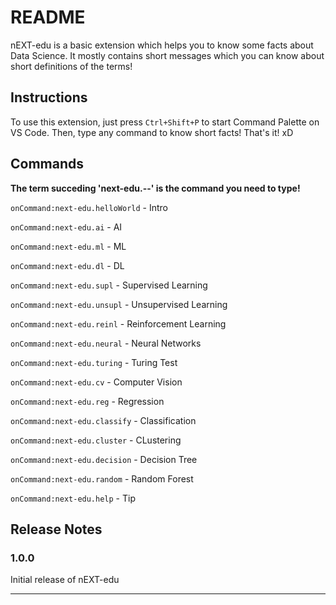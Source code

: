 # README

nEXT-edu is a basic extension which helps you to know some facts about Data Science. It mostly contains short messages which you can know about short definitions of the terms!

## Instructions

To use this extension, just press `Ctrl+Shift+P` to start Command Palette on VS Code. Then, type any command to know short facts! That's it! xD

## Commands

**The term succeding 'next-edu.--' is the command you need to type!**

`onCommand:next-edu.helloWorld` - Intro

`onCommand:next-edu.ai` - AI

`onCommand:next-edu.ml` - ML

`onCommand:next-edu.dl` - DL

`onCommand:next-edu.supl` - Supervised Learning

`onCommand:next-edu.unsupl` - Unsupervised Learning

`onCommand:next-edu.reinl` - Reinforcement Learning

`onCommand:next-edu.neural` - Neural Networks

`onCommand:next-edu.turing` - Turing Test

`onCommand:next-edu.cv` - Computer Vision

`onCommand:next-edu.reg` - Regression

`onCommand:next-edu.classify` - Classification

`onCommand:next-edu.cluster` - CLustering

`onCommand:next-edu.decision` - Decision Tree

`onCommand:next-edu.random` - Random Forest

`onCommand:next-edu.help` - Tip


## Release Notes

### 1.0.0

Initial release of nEXT-edu


-----------------------------------------------------------------------------------------------